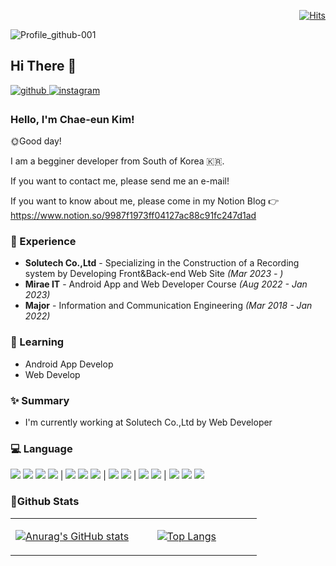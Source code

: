 <div align="right">

[![Hits](https://hits.seeyoufarm.com/api/count/incr/badge.svg?url=https%3A%2F%2Fgithub.com%2Fchaeun2066&count_bg=%23C5AAE3&title_bg=%238C8C8C&icon=&icon_color=%23E7E7E7&title=Profile+views&edge_flat=true)](https://github.com/chaeun2066)

</div>  

![Profile_github-001](https://user-images.githubusercontent.com/114280483/210793718-7d77db9b-9504-4cc5-b1be-0e9553be5970.jpg)
  
## Hi There 👋  

<a href="https://github.com/chaeun2066" target="_blank">
<img src=https://img.shields.io/badge/github-%2324292e.svg?&style=for-the-badge&logo=github&logoColor=white alt=github style="margin-bottom: 5px;" />
</a>
<a href="https://instagram.com/haqqy_life" target="_blank">
<img src=https://img.shields.io/badge/instagram-%23000000.svg?&style=for-the-badge&logo=instagram&logoColor=white&color=dd2a7b alt=instagram style="margin-bottom: 5px;" />
</a>

### Hello, I'm Chae-eun Kim!
  
🌞Good day!
  
I am a begginer developer from South of Korea 🇰🇷. 
  
If you want to contact me, please send me an e-mail!

If you want to know about me, please come in my Notion Blog
👉 https://www.notion.so/9987f1973ff04127ac88c91fc247d1ad


### 💫 Experience
- **Solutech Co.,Ltd** - Specializing in the Construction of a Recording system by Developing Front&Back-end Web Site *(Mar 2023 - )*
- **Mirae IT** - Android App and Web Developer Course *(Aug 2022 - Jan 2023)*
- **Major** - Information and Communication Engineering *(Mar 2018 - Jan 2022)*

### 📕 Learning
- Android App Develop
- Web Develop

### ✨ Summary
- I'm currently working at Solutech Co.,Ltd by Web Developer

### 💻 Language
<img src="https://img.shields.io/badge/Android-3DDC84?style=flat-square&logo=Android&logoColor=white"/>  <img src="https://img.shields.io/badge/Kotlin-7F52FF?style=flat-square&logo=Kotlin&logoColor=white"/> <img src="https://img.shields.io/badge/PHP-777BB4?style=flat-square&logo=PHP&logoColor=white"/>  <img src="https://img.shields.io/badge/JAVA-007396?style=flat-square&logo=JAVA&logoColor=white"/> | <img src="https://img.shields.io/badge/JavaScript-F7DF1E?style=flat-square&logo=JavaScript&logoColor=white"/>  <img src="https://img.shields.io/badge/CSS3-1572B6?style=flat-square&logo=CSS3&logoColor=white"/>  <img src="https://img.shields.io/badge/HTML5-E34F26?style=flat-square&logo=HTML5&logoColor=white"/> | <img src="https://img.shields.io/badge/MySQL-4479A1?style=flat-square&logo=MySQL&logoColor=white"/>   <img src="https://img.shields.io/badge/MariaDB-003545?style=flat-square&logo=MariaDB&logoColor=white"/> | <img src="https://img.shields.io/badge/Laravel-FF2D20?style=flat-square&logo=Laravel&logoColor=white"/> <img src="https://img.shields.io/badge/CodeIgniter-EF4223?style=flat-square&logo=CodeIgniter&logoColor=white"/> | <img src="https://img.shields.io/badge/Github-181717?style=flat-square&logo=github&logoColor=white"/>   <img src="https://img.shields.io/badge/GitLab-FC6D26?style=flat-square&logo=GitLab&logoColor=white"/>   <img src="https://img.shields.io/badge/Notion-000000?style=flat-square&logo=Notion&logoColor=white"/>

### 🌈Github Stats  
<table><tr><td valign="top" width="50%">
  
[![Anurag's GitHub stats](https://github-readme-stats.vercel.app/api?username=chaeun2066&theme=buefy)](https://github.com/chaeun2066/github-readme-stats)
  
</td><td valign="top" width="37%">
  
[![Top Langs](https://github-readme-stats.vercel.app/api/top-langs/?username=chaeun2066&layout=compact&theme=buefy)](https://github.com/chaeun2066/github-readme-stats)

</td></tr></table>  

<br/>  
<!--
**chaeun/chaeun2066** is a ✨ _special_ ✨ repository because its `README.md` (this file) appears on your GitHub profile.

Here are some ideas to get you started:

- 🔭 I’m currently working on ...
- 🌱 I’m currently learning ...
- 👯 I’m looking to collaborate on ...
- 🤔 I’m looking for help with ...
- 💬 Ask me about ...
- 📫 How to reach me: ...
- 😄 Pronouns: ...
- ⚡ Fun fact: ...
- ...
-->
